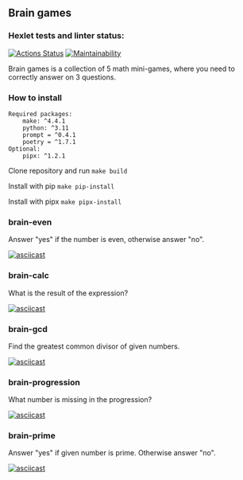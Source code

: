Brain games
---
### Hexlet tests and linter status:
[![Actions Status](https://github.com/Lusacan-Night/python-project-49/actions/workflows/hexlet-check.yml/badge.svg)](https://github.com/Lusacan-Night/python-project-49/actions)
[![Maintainability](https://api.codeclimate.com/v1/badges/99db5be5d5f9f3d65066/maintainability)](https://codeclimate.com/github/Lusacan-Night/python-project-49/maintainability)

Brain games is a collection of 5 math mini-games, where you need to correctly answer on 3 questions.
### How to install
    Required packages:
        make: ^4.4.1
        python: ^3.11
        prompt = ^0.4.1
        poetry = ^1.7.1
    Optional:
        pipx: ^1.2.1
    
Clone repository and run ```make build```

Install with pip ```make pip-install```

Install with pipx ```make pipx-install```


### brain-even 
Answer "yes" if the number is even, otherwise answer "no".

[![asciicast](https://asciinema.org/a/MdxtmbtlnZ6NQ8Ak8S1umTuWY.png)](https://asciinema.org/a/MdxtmbtlnZ6NQ8Ak8S1umTuWY)

### brain-calc
What is the result of the expression?

[![asciicast](https://asciinema.org/a/rKVYy5BtXFVEBxtirRVaVOBN5.png)](https://asciinema.org/a/rKVYy5BtXFVEBxtirRVaVOBN5)

### brain-gcd
Find the greatest common divisor of given numbers.

[![asciicast](https://asciinema.org/a/adAvE2DUpfTKeJHiMWpMSTaur.png)](https://asciinema.org/a/adAvE2DUpfTKeJHiMWpMSTaur)

### brain-progression
What number is missing in the progression?

[![asciicast](https://asciinema.org/a/cI4MBROZbWRblvcZs3yBTRn44.png)](https://asciinema.org/a/cI4MBROZbWRblvcZs3yBTRn44)

### brain-prime
Answer "yes" if given number is prime. Otherwise answer "no".

[![asciicast](https://asciinema.org/a/5N8qrsLhfucXHFcBwxNae7AA5.png)](https://asciinema.org/a/5N8qrsLhfucXHFcBwxNae7AA5)
